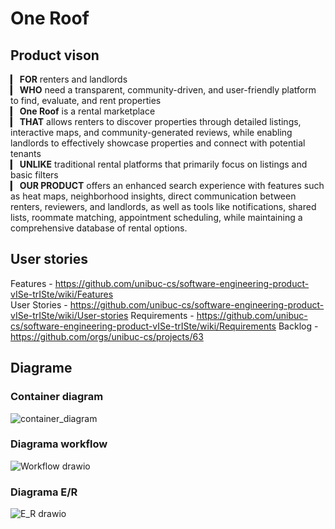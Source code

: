 # One Roof

## Product vison
▎ **FOR** renters and landlords  
▎ **WHO** need a transparent, community-driven, and user-friendly platform to find, evaluate, and rent properties  
▎ **One Roof** is a rental marketplace  
▎ **THAT** allows renters to discover properties through detailed listings, interactive maps, and community-generated reviews, while enabling landlords to effectively showcase properties and connect with potential tenants  
▎ **UNLIKE** traditional rental platforms that primarily focus on listings and basic filters  
▎ **OUR PRODUCT** offers an enhanced search experience with features such as heat maps, neighborhood insights, direct communication between renters, reviewers, and landlords, as well as tools like notifications, shared lists, roommate matching, appointment scheduling,  while maintaining a comprehensive database of rental options.

## User stories
Features - https://github.com/unibuc-cs/software-engineering-product-vISe-trISte/wiki/Features  
User Stories - https://github.com/unibuc-cs/software-engineering-product-vISe-trISte/wiki/User-stories 
Requirements - https://github.com/unibuc-cs/software-engineering-product-vISe-trISte/wiki/Requirements
Backlog - https://github.com/orgs/unibuc-cs/projects/63

## Diagrame
### Container diagram
![container_diagram](https://github.com/unibuc-cs/software-engineering-product-vISe-trISte/blob/main/container_diagram.png)


### Diagrama workflow
![Workflow drawio](https://github.com/user-attachments/assets/431b8f4a-33c6-452a-b09a-cecbb921282a)


### Diagrama E/R
![E_R drawio](https://github.com/unibuc-cs/software-engineering-product-vISe-trISte/blob/main/ER_diagram.png)

